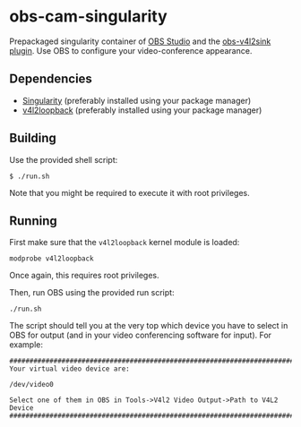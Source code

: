 # obs-cam-singularity

Prepackaged singularity container of [OBS Studio](https://obsproject.com/) and the [obs-v4l2sink plugin](https://github.com/CatxFish/obs-v4l2sink).
Use OBS to configure your video-conference appearance.

## Dependencies
* [Singularity](https://sylabs.io/singularity/) (preferably installed using your package manager)
* [v4l2loopback](https://github.com/umlaeute/v4l2loopback) (preferably installed using your package manager)

## Building

Use the provided shell script:
```
$ ./run.sh
```

Note that you might be required to execute it with root privileges.

## Running

First make sure that the `v4l2loopback` kernel module is loaded:
```
modprobe v4l2loopback
```
Once again, this requires root privileges.

Then, run OBS using the provided run script:
```
./run.sh
```

The script should tell you at the very top which device you have to select in OBS for output (and in your video conferencing software for input). For example:
```
##########################################################################
Your virtual video device are:

/dev/video0

Select one of them in OBS in Tools->V4l2 Video Output->Path to V4L2 Device
##########################################################################
```
